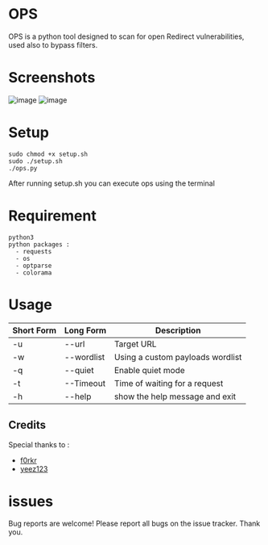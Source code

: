 # OPS
OPS is a python tool designed to scan for open Redirect vulnerabilities, used also to bypass filters.

# Screenshots
![image](https://user-images.githubusercontent.com/65312444/116719737-f0995280-a9ca-11eb-9dcc-c59fa1d0b2a8.png)
![image](https://user-images.githubusercontent.com/65312444/116719809-060e7c80-a9cb-11eb-8a63-6e387cd5b487.png)


# Setup  
```
sudo chmod +x setup.sh  
sudo ./setup.sh  
./ops.py  
```
After running setup.sh you can execute ops using the terminal

# Requirement 
```
python3  
python packages :  
  - requests  
  - os  
  - optparse  
  - colorama
```
# Usage 
Short Form    | Long Form     | Description
------------- | ------------- |-------------
-u            | --url         | Target URL
-w            | --wordlist    | Using a custom payloads wordlist
-q            | --quiet       | Enable quiet mode
-t            | --Timeout     | Time of waiting for a request
-h            | --help        | show the help message and exit

## Credits
Special thanks to :

* [f0rkr](https://github.com/f0rkr)
* [yeez123](https://github.com/yezz123)

# issues
Bug reports are welcome! Please report all bugs on the issue tracker.
Thank you.
